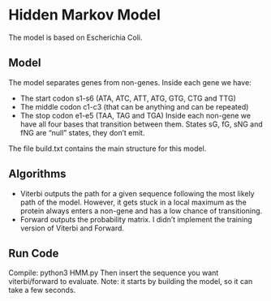 # Hidden Markov Model
The model is based on Escherichia Coli.

## Model
The model separates genes from non-genes. Inside each gene we have:
- The start codon s1-s6 (ATA, ATC, ATT, ATG, GTG, CTG and TTG)
- The middle codon c1-c3 (that can be anything and can be repeated)
- The stop codon e1-e5 (TAA, TAG and TGA)
Inside each non-gene we have all four bases that transition between them. States sG, fG, sNG and fNG are “null” states, they don’t emit.

The file build.txt contains the main structure for this model.

## Algorithms
- Viterbi outputs the path for a given sequence following the most likely path of the model. However, it gets stuck in a local maximum as the protein always enters a non-gene and has a low chance of transitioning.
- Forward outputs the probability matrix.
I didn’t implement the training version of Viterbi and Forward.

## Run Code
Compile: python3 HMM.py
Then insert the sequence you want viterbi/forward to evaluate.
Note: it starts by building the model, so it can take a few seconds.


